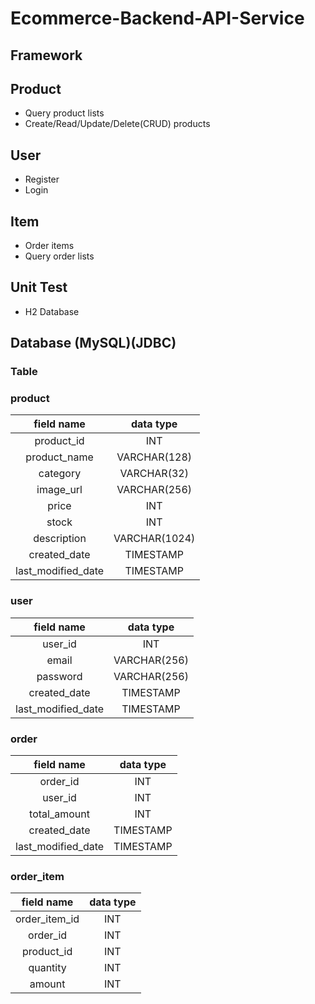 # Ecommerce-Backend-API-Service

## Framework


## Product
- Query product lists
- Create/Read/Update/Delete(CRUD) products

## User
- Register
- Login

## Item
- Order items
- Query order lists

## Unit Test
- H2 Database


## Database (MySQL)(JDBC)
### Table
### product 
| field name | data type |
|:--------:|:--------:|
| product_id | INT |
|product_name|VARCHAR(128)|
|category|VARCHAR(32)|
|image_url|VARCHAR(256)|
|price|INT|
|stock|INT|
|description|VARCHAR(1024)|
|created_date|TIMESTAMP|
|last_modified_date|TIMESTAMP|

### user
| field name | data type |
|:--------:|:--------:|
|user_id|INT|
|email|VARCHAR(256)|
|password|VARCHAR(256)|
|created_date|TIMESTAMP|
|last_modified_date|TIMESTAMP|
 
### order
| field name | data type |
|:--------:|:--------:|
|order_id|INT|
|user_id|INT|
|total_amount|INT|
|created_date|TIMESTAMP|
|last_modified_date|TIMESTAMP|
 
### order_item
| field name | data type |
|:--------:|:--------:|
|order_item_id|INT|
|order_id|INT|
|product_id|INT|
|quantity|INT|
|amount|INT|
